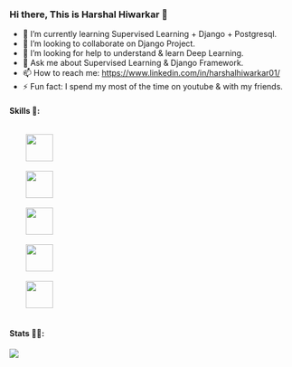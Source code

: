 ### Hi there, This is Harshal Hiwarkar 👋

<!--
- 🔭 I’m currently working on ...
-->
-  🌱 I’m currently learning Supervised Learning + Django + Postgresql.
- 👯 I’m looking to collaborate on Django Project.
- 🤔 I’m looking for help to understand & learn Deep Learning. 
- 💬 Ask me about Supervised Learning & Django Framework.
- 📫 How to reach me: https://www.linkedin.com/in/harshalhiwarkar01/
- ⚡ Fun fact: I spend my most of the time on youtube & with my friends.
<!--
- 😄 Pronouns: ...
-->
<h4>Skills 💖:</h4>
<p>
  <code>
    <a target="_blank" rel="noopener noreferrer"          href="https://camo.githubusercontent.com/ead1695136b8acffe700b669ae8aa36d6b08933e6a0b349fb240f37441f04d7e/68747470733a2f2f696d672e69636f6e73382e636f6d2f6e6f6c616e2f36342f707974686f6e2e706e67"><img height="48" src="https://camo.githubusercontent.com/ead1695136b8acffe700b669ae8aa36d6b08933e6a0b349fb240f37441f04d7e/68747470733a2f2f696d672e69636f6e73382e636f6d2f6e6f6c616e2f36342f707974686f6e2e706e67" data-canonical-src="https://img.icons8.com/nolan/64/python.png" style="max-width:100%;"></a>
  </code>
  <code>
    <a target="_blank" rel="noopener noreferrer" href="https://camo.githubusercontent.com/078d575015caef2fa0605651bb5f9c036eece86b209339779671526c3639c25d/68747470733a2f2f696d672e69636f6e73382e636f6d2f636f6c6f722f34382f3030303030302f646a616e676f2e706e67"><img height="48" src="https://camo.githubusercontent.com/078d575015caef2fa0605651bb5f9c036eece86b209339779671526c3639c25d/68747470733a2f2f696d672e69636f6e73382e636f6d2f636f6c6f722f34382f3030303030302f646a616e676f2e706e67" data-canonical-src="https://img.icons8.com/color/48/000000/django.png" style="max-width:100%;"></a>
  </code>
  <code>
    <a target="_blank" rel="noopener noreferrer" href="https://camo.githubusercontent.com/4acd8bdca03fc5380983f3c9d930d260f73951679fff0b0995453167751695e0/68747470733a2f2f696d672e69636f6e73382e636f6d2f6e6f6c616e2f36342f73716c2e706e67"><img height="48" src="https://camo.githubusercontent.com/4acd8bdca03fc5380983f3c9d930d260f73951679fff0b0995453167751695e0/68747470733a2f2f696d672e69636f6e73382e636f6d2f6e6f6c616e2f36342f73716c2e706e67" data-canonical-src="https://img.icons8.com/nolan/64/sql.png" style="max-width:100%;"></a>
  </code>
  <code>
    <a target="_blank" rel="noopener noreferrer" href="https://camo.githubusercontent.com/1857d88f6f2355c412cf2b9eb5809757ac035ba5614cbd649601ccd84dae41df/68747470733a2f2f696d672e69636f6e73382e636f6d2f627562626c65732f35302f3030303030302f6170692e706e67"><img height="48" src="https://camo.githubusercontent.com/1857d88f6f2355c412cf2b9eb5809757ac035ba5614cbd649601ccd84dae41df/68747470733a2f2f696d672e69636f6e73382e636f6d2f627562626c65732f35302f3030303030302f6170692e706e67" data-canonical-src="https://img.icons8.com/bubbles/50/000000/api.png" style="max-width:100%;"></a>
  </code>
  <code>
    <a target="_blank" rel="noopener noreferrer" href="https://camo.githubusercontent.com/b2984df3e4f4a4306183aa931a8e6b9ab55d9d5a3d8c7048840cea74a1d270a6/68747470733a2f2f696d672e69636f6e73382e636f6d2f6e6f6c616e2f34382f6c696e75782d2d76322e706e67"><img height="48" src="https://camo.githubusercontent.com/b2984df3e4f4a4306183aa931a8e6b9ab55d9d5a3d8c7048840cea74a1d270a6/68747470733a2f2f696d672e69636f6e73382e636f6d2f6e6f6c616e2f34382f6c696e75782d2d76322e706e67" data-canonical-src="https://img.icons8.com/nolan/48/linux--v2.png" style="max-width:100%;"></a>
  </code>
<p>

<h4>Stats 👨‍💻:</h4>
<img src = "https://github-readme-stats.vercel.app/api?username=Harshalngp&&show_icons=true&title_color=ffffff&icon_color=bb2acf&text_color=daf7dc&bg_color=151515">
